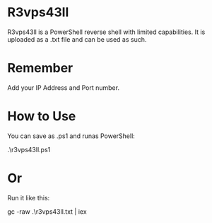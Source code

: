 # R3vps43ll

 R3vps43ll is a PowerShell reverse shell with limited capabilities. It is uploaded as a .txt file and can be used as such.
 
 # Remember
 
 Add your IP Address and Port number.
 
 # How to Use
 
 You can save as .ps1 and runas PowerShell:
 
 .\r3vps43ll.ps1
 
 # Or
 
 Run it like this:
 
 gc -raw .\r3vps43ll.txt | iex

